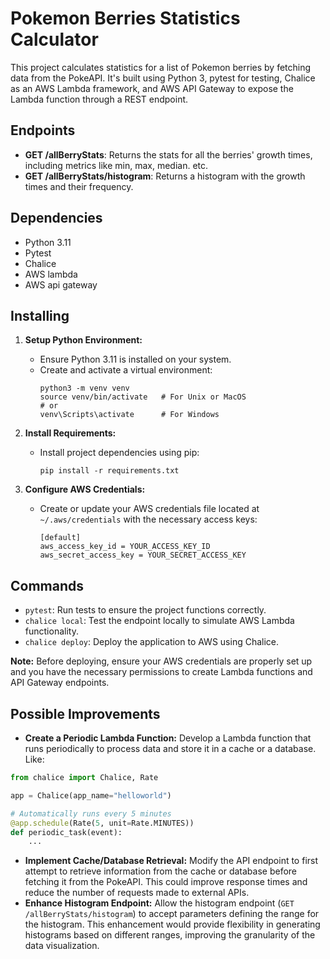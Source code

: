 # Pokemon Berries Statistics Calculator

This project calculates statistics for a list of Pokemon berries by fetching data from the PokeAPI. It's built using Python 3, pytest for testing, Chalice as an AWS Lambda framework, and AWS API Gateway to expose the Lambda function through a REST endpoint.

## Endpoints
- **GET /allBerryStats**: Returns the stats for all the berries' growth times, including metrics like min, max, median. etc.
- **GET /allBerryStats/histogram**: Returns a histogram with the growth times and their frequency.

## Dependencies
- Python 3.11
- Pytest
- Chalice
- AWS lambda
- AWS api gateway

## Installing
1. **Setup Python Environment:**
   - Ensure Python 3.11 is installed on your system.
   - Create and activate a virtual environment:
     ```
     python3 -m venv venv
     source venv/bin/activate   # For Unix or MacOS
     # or
     venv\Scripts\activate      # For Windows
     ```

2. **Install Requirements:**
   - Install project dependencies using pip:
     ```
     pip install -r requirements.txt
     ```

3. **Configure AWS Credentials:**
   - Create or update your AWS credentials file located at `~/.aws/credentials` with the necessary access keys:
     ```
     [default]
     aws_access_key_id = YOUR_ACCESS_KEY_ID
     aws_secret_access_key = YOUR_SECRET_ACCESS_KEY
     ```

## Commands
- `pytest`: Run tests to ensure the project functions correctly.
- `chalice local`: Test the endpoint locally to simulate AWS Lambda functionality.
- `chalice deploy`: Deploy the application to AWS using Chalice.

**Note:** Before deploying, ensure your AWS credentials are properly set up and you have the necessary permissions to create Lambda functions and API Gateway endpoints.

## Possible Improvements
- **Create a Periodic Lambda Function:** Develop a Lambda function that runs periodically to process data and store it in a cache or a database. Like:
```python
from chalice import Chalice, Rate

app = Chalice(app_name="helloworld")

# Automatically runs every 5 minutes
@app.schedule(Rate(5, unit=Rate.MINUTES))
def periodic_task(event):
    ...
```
- **Implement Cache/Database Retrieval:** Modify the API endpoint to first attempt to retrieve information from the cache or database before fetching it from the PokeAPI. This could improve response times and reduce the number of requests made to external APIs.
- **Enhance Histogram Endpoint:** Allow the histogram endpoint (`GET /allBerryStats/histogram`) to accept parameters defining the range for the histogram. This enhancement would provide flexibility in generating histograms based on different ranges, improving the granularity of the data visualization.